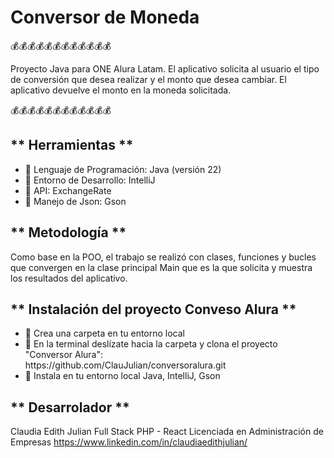 # Conversor de Moneda


<p style="align:center">💰💰💰💰💰💰💰💰💰💰💰💰</p>
Proyecto Java para ONE Alura Latam. El aplicativo solicita al usuario el tipo de conversión que desea realizar y el monto que desea cambiar.
El aplicativo devuelve el monto en la moneda solicitada. 
<p style="align:center">💰💰💰💰💰💰💰💰💰💰💰💰</p>

## ** Herramientas **
<ul>
<li>   🔧 Lenguaje de Programación: Java (versión 22) </li>
<li>   🔧 Entorno de Desarrollo: IntelliJ </li>
<li>   🔧 API: ExchangeRate </li>
<li>   🔧 Manejo de Json: Gson </li>
</ul>

## ** Metodología **
Como base en la POO, el trabajo se realizó con clases, funciones y bucles que convergen en la clase principal Main que es la que solicita y muestra los resultados del aplicativo.

## ** Instalación del proyecto Conveso Alura **
<ul>
<li>🔑 Crea una carpeta en tu entorno local</li>
<li>🔑 En la terminal deslízate hacia la carpeta y clona el proyecto "Conversor Alura":</li>
        https://github.com/ClauJulian/conversoralura.git
<li>🔑 Instala en tu entorno local Java, IntelliJ, Gson</li>
</ul>


## ** Desarrolador ** 
Claudia Edith Julian
Full Stack PHP - React
Licenciada en Administración de Empresas
https://www.linkedin.com/in/claudiaedithjulian/

